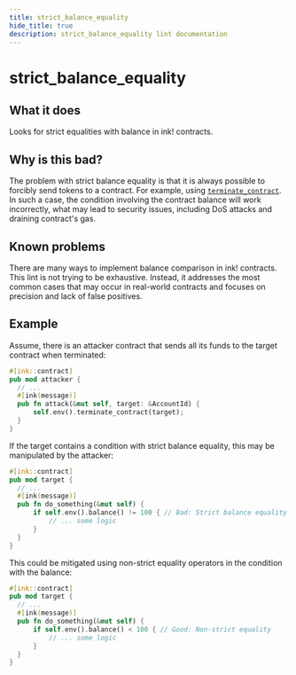 ```yaml
---
title: strict_balance_equality
hide_title: true
description: strict_balance_equality lint documentation
---
```

# strict_balance_equality
## What it does
Looks for strict equalities with balance in ink! contracts.

## Why is this bad?
The problem with strict balance equality is that it is always possible to forcibly send
tokens to a contract. For example, using
[`terminate_contract`](https://paritytech.github.io/ink/ink_env/fn.terminate_contract.html).
In such a case, the condition involving the contract balance will work incorrectly, what
may lead to security issues, including DoS attacks and draining contract's gas.

## Known problems
There are many ways to implement balance comparison in ink! contracts. This lint is not
trying to be exhaustive. Instead, it addresses the most common cases that may occur in
real-world contracts and focuses on precision and lack of false positives.

## Example
Assume, there is an attacker contract that sends all its funds to the target contract when
terminated:

```rust
#[ink::contract]
pub mod attacker {
  // ...
  #[ink(message)]
  pub fn attack(&mut self, target: &AccountId) {
      self.env().terminate_contract(target);
  }
}
```

If the target contains a condition with strict balance equality, this may be manipulated by
the attacker:

```rust
#[ink::contract]
pub mod target {
  // ...
  #[ink(message)]
  pub fn do_something(&mut self) {
      if self.env().balance() != 100 { // Bad: Strict balance equality
          // ... some logic
      }
  }
}
```

This could be mitigated using non-strict equality operators in the condition with the
balance:

```rust
#[ink::contract]
pub mod target {
  // ...
  #[ink(message)]
  pub fn do_something(&mut self) {
      if self.env().balance() < 100 { // Good: Non-strict equality
          // ... some logic
      }
  }
}
```
